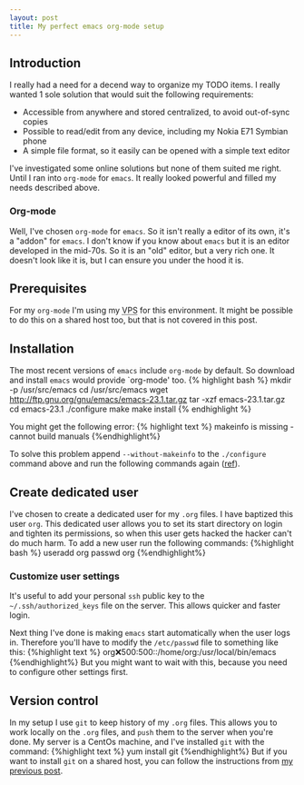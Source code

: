 ```yaml
--- 
layout: post
title: My perfect emacs org-mode setup
---
```

## Introduction
I really had a need for a decend way to organize my TODO items. I really wanted 1 sole solution that would suit the following requirements:
- Accessible from anywhere and stored centralized, to avoid out-of-sync copies
- Possible to read/edit from any device, including my Nokia E71 Symbian phone
- A simple file format, so it easily can be opened with a simple text editor

I've investigated some online solutions but none of them suited me right.
Until I ran into `org-mode` for `emacs`. It really looked powerful and filled my needs described above.


### Org-mode
Well, I've chosen `org-mode` for `emacs`. So it isn't really a editor of its own, it's a "addon" for `emacs`. I don't know if you know about `emacs` but it is an editor developed in the mid-70s. So it is an "old" editor, but a very rich one. It doesn't look like it is, but I can ensure you under the hood it is.


## Prerequisites
For my `org-mode` I'm using my <acronym title="Virtual Private Server">VPS</acronym> for this environment. It might be possible to do this on a shared host too, but that is not covered in this post.


## Installation
The most recent versions of `emacs` include `org-mode` by default. So download and install `emacs` would provide `org-mode' too.
{% highlight bash %}
mkdir -p /usr/src/emacs
cd /usr/src/emacs
wget http://ftp.gnu.org/gnu/emacs/emacs-23.1.tar.gz
tar -xzf emacs-23.1.tar.gz
cd emacs-23.1
./configure
make
make install
{% endhighlight %}

You might get the following error:
{% highlight text %}
makeinfo is missing - cannot build manuals
{%endhighlight%}

To solve this problem append `--without-makeinfo` to the `./configure` command above and run the following commands again ([ref](http://osdir.com/ml/wp-forums/2009-08/msg00001.html)).


## Create dedicated user
I've chosen to create a dedicated user for my `.org` files. I have baptized this user `org`. This dedicated user allows you to set its start directory on login and tighten its permissions, so when this user gets hacked the hacker can't do much harm.
To add a new user run the following commands:
{%highlight bash %}
useradd org
passwd org
{%endhighlight%}

### Customize user settings
It's useful to add your personal `ssh` public key to the `~/.ssh/authorized_keys` file on the server. This allows quicker and faster login.

Next thing I've done is making `emacs` start automatically when the user logs in. Therefore you'll have to modify the `/etc/passwd` file to something like this:
{%highlight text %}
org:x:500:500::/home/org:/usr/local/bin/emacs
{%endhighlight%}
But you might want to wait with this, because you need to configure other settings first.


## Version control
In my setup I use `git` to keep history of my `.org` files. This allows you to work locally on the `.org` files, and `push` them to the server when you're done.
My server is a CentOs machine, and I've installed `git` with the command:
{%highlight text %}
yum install git
{%endhighlight%}
But if you want to install `git` on a shared host, you can follow the instructions from [my previous post](/2009/09/install-git-on-a-shared-webhost/).

